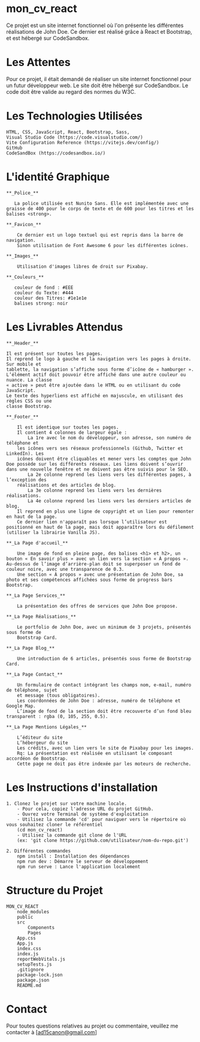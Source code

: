 # mon_cv_react

Ce projet est un site internet fonctionnel où l'on présente les différentes réalisations de John Doe. Ce dernier est réalisé grâce à React et Bootstrap, et est hébergé sur CodeSandbox.

# Les Attentes

Pour ce projet, il était demandé de réaliser un site internet fonctionnel pour un futur développeur web. Le site doit être hébergé sur CodeSandbox.
Le code doit être valide au regard des normes du W3C.

# Les Technologies Utilisées

    HTML, CSS, JavaScript, React, Bootstrap, Sass,
    Visual Studio Code (https://code.visualstudio.com/)
    Vite Configuration Reference (https://vitejs.dev/config/)
    GitHub
    CodeSandBox (https://codesandbox.io/)

# L'identité Graphique

    **_Police_**

       La police utilisée est Nunito Sans. Elle est implémentée avec une graisse de 400 pour le corps de texte et de 600 pour les titres et les balises <strong>.

    **_Favicon_**

        Ce dernier est un logo textuel qui est repris dans la barre de navigation.
        Sinon utilisation de Font Awesome 6 pour les différentes icônes.
    
    **_Images_**

        Utilisation d'images libres de droit sur Pixabay.

    **_Couleurs_**
       
       couleur de fond : #EEE
       couleur du Texte: #444
       couleur des Titres: #1e1e1e
       balises strong: noir

# Les Livrables Attendus

    **_Header_**

    Il est présent sur toutes les pages.
    Il reprend le logo à gauche et la navigation vers les pages à droite. Sur mobile et
    tablette, la navigation s’affiche sous forme d’icône de « hamburger ».
    L’élément actif doit pouvoir être affiché dans une autre couleur ou nuance. La classe
    « active » peut être ajoutée dans le HTML ou en utilisant du code JavaScript.
    Le texte des hyperliens est affiché en majuscule, en utilisant des règles CSS ou une
    classe Bootstrap.

    **_Footer_**

        Il est identique sur toutes les pages.
        Il contient 4 colonnes de largeur égale :
            La 1re avec le nom du développeur, son adresse, son numéro de téléphone et
        les icônes vers ses réseaux professionnels (Github, Twitter et LinkedIn). Les
        icônes doivent être cliquables et mener vers les comptes que John Doe possède sur les différents réseaux. Les liens doivent s’ouvrir dans une nouvelle fenêtre et ne doivent pas être suivis pour le SEO.
            La 2e colonne reprend les liens vers les différentes pages, à l’exception des
        réalisations et des articles de blog.
            La 3e colonne reprend les liens vers les dernières réalisations.
            La 4e colonne reprend les liens vers les derniers articles de blog.
        Il reprend en plus une ligne de copyright et un lien pour remonter en haut de la page.
        Ce dernier lien n'apparaît pas lorsque l’utilisateur est positionné en haut de la page, mais doit apparaître lors du défilement (utiliser la librairie Vanilla JS).

    **_La Page d'accueil_**

        Une image de fond en pleine page, des balises <h1> et h2>, un bouton « En savoir plus » avec un lien vers la section « À propos ». Au-dessus de l’image d’arrière-plan doit se superposer un fond de couleur noire, avec une transparence de 0.3.
        Une section « À propos » avec une présentation de John Doe, sa photo et ses compétences affichées sous forme de progress bars Bootstrap.

    **_La Page Services_**
        
        La présentation des offres de services que John Doe propose.

    **_La Page Réalisations_**

        Le portfolio de John Doe, avec un minimum de 3 projets, présentés sous forme de
        Bootstrap Card.

    **_La Page Blog_**

        Une introduction de 6 articles, présentés sous forme de Bootstrap Card.
    
    **_La Page Contact_**

        Un formulaire de contact intégrant les champs nom, e-mail, numéro de téléphone, sujet
        et message (tous obligatoires).
        Les coordonnées de John Doe : adresse, numéro de téléphone et Google Map.
        L’image de fond de la section doit être recouverte d’un fond bleu transparent : rgba (0, 105, 255, 0.5).

    **_La Page Mentions Légales_**

        L’éditeur du site
        L’hébergeur du site
        Les crédits, avec un lien vers le site de Pixabay pour les images.
        Rq: La présentation est réalisée en utilisant le composant accordéon de Bootstrap.
        Cette page ne doit pas être indexée par les moteurs de recherche.


# Les Instructions d'installation

    1. Clonez le projet sur votre machine locale.
        - Pour cela, copiez l'adresse URL du projet GitHub.
        - Ouvrez votre Terminal de système d'exploitation
        - Utilisez la commande 'cd' pour naviguer vers le répertoire où vous souhaitez cloner le référentiel
        (cd mon_cv_react)
        - Utilisez la commande git clone de l'URL
        (ex: 'git clone https://github.com/utilisateur/nom-du-repo.git')

    2. Différentes commandes
        npm install : Installation des dépendances
        npm run dev : Démarre le serveur de développement
        npm run serve : Lance l'application localement

# Structure du Projet

    MON_CV_REACT
        node_modules
        public
        src
            Components
            Pages
        App.css
        App.js
        index.css
        index.js
        reportWebVitals.js
        setupTests.js
        .gitignore
        package-lock.json
        package.json
        README.md

# Contact

Pour toutes questions relatives au projet ou commentaire,
veuillez me contacter à [ad15canon@gmail.com]
